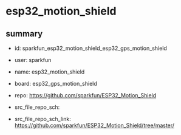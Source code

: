 # esp32_motion_shield
 
## summary 
* id: sparkfun_esp32_motion_shield_esp32_gps_motion_shield
* user: sparkfun
* name: esp32_motion_shield
* board: esp32_gps_motion_shield
* repo: https://github.com/sparkfun/ESP32_Motion_Shield



* src_file_repo_sch: 
* src_file_repo_sch_link: https://github.com/sparkfun/ESP32_Motion_Shield/tree/master/




